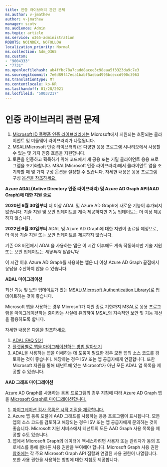 ```yaml
---
title: 인증 라이브러리 관련 문제
ms.author: v-jmathew
author: v-jmathew
manager: scotv
ms.audience: Admin
ms.topic: article
ms.service: o365-administration
ROBOTS: NOINDEX, NOFOLLOW
localization_priority: Normal
ms.collection: Adm_O365
ms.custom:
- "9004333"
- "7731"
ms.openlocfilehash: ab4ffbc78a7cadd8acee3c98eaa5f3323da9c7e3
ms.sourcegitcommit: 7e6d89f47eca1babf5aeba4995bceccd990c3963
ms.translationtype: MT
ms.contentlocale: ko-KR
ms.lasthandoff: 01/28/2021
ms.locfileid: "50037217"
---
```

# <a name="issues-with-authentication-libraries"></a>인증 라이브러리 관련 문제

1. [Microsoft ID 플랫폼 인증 라이브러리에는](https://docs.microsoft.com/azure/active-directory/develop/reference-v2-libraries) Microsoft에서 지원되는 호환되는 클라이언트 및 미들웨어 라이브러리가 나열됩니다.
2. MSAL(Microsoft 인증 라이브러리)은 [](https://docs.microsoft.com/azure/active-directory/develop/msal-authentication-flows) 다양한 응용 프로그램 시나리오에서 사용할 수 있는 몇 가지 인증 흐름을 지원합니다.
3. 토큰을 인증하고 획득하기 위해 코드에서 새 공용 또는 기밀 클라이언트 응용 프로그램을 초기화합니다. MSAL(Microsoft 인증 라이브러리)에서 클라이언트 앱을 초기화할 때 몇 가지 구성 옵션을 설정할 수 있습니다. 자세한 내용은 응용 프로그램 구성 [옵션을 참조하세요.](https://docs.microsoft.com/azure/active-directory/develop/msal-client-application-configuration)

**Azure ADAL(Active Directory 인증 라이브러리) 및 Azure AD Graph API(AAD Graph)에 대한 지원 종료**

**2020년 6월 30일부터** 더 이상 ADAL 및 Azure AD Graph에 새로운 기능이 추가되지 않습니다. 기술 지원 및 보안 업데이트를 계속 제공하지만 기능 업데이트는 더 이상 제공하지 않습니다.

**2022년 6월 30일부터** ADAL 및 Azure AD Graph에 대한 지원이 종료될 예정으로, 더 이상 기술 지원 또는 보안 업데이트를 제공하지 않습니다.

기존 OS 버전에서 ADAL을 사용하는 앱은 이 시간 이후에도 계속 작동하지만 기술 지원 또는 보안 업데이트는 *제공되지 않습니다.*

이 시간 이후 Azure AD Graph를 사용하는 앱은 더 이상 Azure AD Graph 끝점에서 응답을 수신하지 않을 수 있습니다.

**ADAL 마이그레이션**

최신 기능 및 보안 업데이트가 있는 [MSAL(Microsoft Authentication Library)](https://docs.microsoft.com/azure/active-directory/develop/v2-overview)로 업데이트하는 것이 좋습니다.

Microsoft 앱을 사용하는 경우 Microsoft가 지원 종료 기한까지 MSAL로 응용 프로그램을 마이그레이션하는 중이라는 사실에 유의하여 MSAL의 지속적인 보안 및 기능 개선을 활용하도록 합니다.

자세한 내용은 다음을 참조하세요.

1. [ADAL FAQ 읽기](https://docs.microsoft.com/azure/active-directory/develop/msal-migration#frequently-asked-questions-faq)
2. [플랫폼별로 앱을 마이그레이션하는 방법 알아보기](https://docs.microsoft.com/azure/active-directory/develop/msal-migration#frequently-asked-questions-faq)
3. ADAL을 사용하는 앱을 이해하는 데 도움이 필요한 경우 모든 앱의 소스 코드를 검토하는 것이 좋습니다. 해당하는 경우 ISV 또는 앱 공급자에게 연결합니다. 또한 Microsoft 지원을 통해 테넌트에 있는 Microsoft가 아닌 모든 ADAL 앱 목록을 제공할 수 있습니다.

**AAD 그래프 마이그레이션**

Azure AD Graph를 사용하는 응용 프로그램의 경우 지침에 따라 Azure AD Graph 앱을 [Microsoft Graph로 마이그레이션합니다.](https://docs.microsoft.com/graph/migrate-azure-ad-graph-overview)

1. [마이그레이션 검사 목록은 시작 지점을 제공합니다.](https://docs.microsoft.com/graph/migrate-azure-ad-graph-planning-checklist)
2. Azure 앱 등록 포털에 AAD 그래프를 사용하는 응용 프로그램이 표시됩니다. 모든 앱의 소스 코드를 검토하고 해당되는 경우 ISV 또는 앱 공급자에게 문의하는 것이 좋습니다. Microsoft 지원 서비스에서 테넌트의 모든 AAD Graph 사용 목록을 제공할 수도 있습니다.
3. 앱에서 Microsoft Graph의 데이터에 액세스하려면 사용자 또는 관리자가 동의 프로세스를 통해 올바른 사용 권한을 부여해야 합니다. Microsoft Graph 사용 권한 [참조에는](https://docs.microsoft.com/graph/permissions-reference) 각 주요 Microsoft Graph API 집합과 연결된 사용 권한이 나열됩니다. 또한 사용 권한을 사용하는 방법에 대한 지침도 제공합니다.
